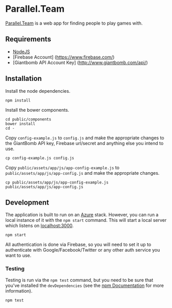 # Parallel.Team

[Parallel.Team](http://www.parallel.team/) is a web app for finding people to play games with.

## Requirements

* [NodeJS](https://nodejs.org/)
* [Firebase Account] (https://www.firebase.com/)
* [Giantbomb API Account Key] (http://www.giantbomb.com/api/)

## Installation

Install the node dependencies.

```shell
npm install
```

Install the bower components.

```shell
cd public/components
bower install
cd -
```

Copy `config-example.js` to `config.js` and make the appropriate changes to the GiantBomb API key, Firebase url/secret and anything else you intend to use.

```shell
cp config-example.js config.js
```

Copy `public/assets/app/js/app-config-example.js` to `public/assets/app/js/app-config.js` and make the appropriate changes.

```shell
cp public/assets/app/js/app-config-example.js public/assets/app/js/app-config.js
```

## Development

The application is built to run on an [Azure](https://azure.microsoft.com/en-us/) stack. However, you can run a local instance of it with the `npm start` command. This will start a local server which listens on [localhost:3000](http://localhost:3000).

```shell
npm start
```

All authentication is done via Firebase, so you will need to set it up to authenticate with Google/Facebook/Twitter or any other auth service you want to use.

### Testing

Testing is run via the `npm test` command, but you need to be sure that you've installed the `devDependencies` (see the [npm Documentation](https://docs.npmjs.com/cli/install) for more information).

```shell
npm test
```
